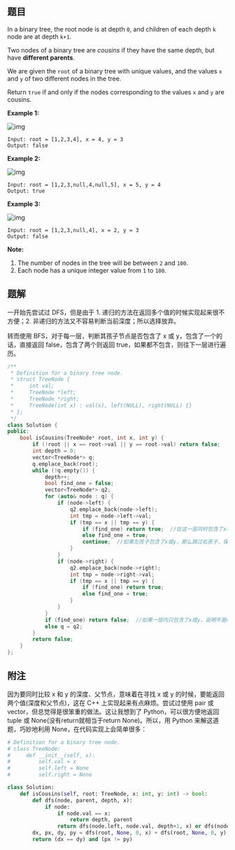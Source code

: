 ## 题目

In a binary tree, the root node is at depth `0`, and children of each depth `k` node are at depth `k+1`.

Two nodes of a binary tree are *cousins* if they have the same depth, but have **different parents**.

We are given the `root` of a binary tree with unique values, and the values `x` and `y` of two different nodes in the tree.

Return `true` if and only if the nodes corresponding to the values `x` and `y` are cousins.

 

**Example 1:**

![img](https://assets.leetcode-cn.com/aliyun-lc-upload/uploads/2019/02/16/q1248-01.png)

```
Input: root = [1,2,3,4], x = 4, y = 3
Output: false
```

**Example 2:**

![img](https://assets.leetcode-cn.com/aliyun-lc-upload/uploads/2019/02/16/q1248-02.png)

```
Input: root = [1,2,3,null,4,null,5], x = 5, y = 4
Output: true
```

**Example 3:**

![img](https://assets.leetcode-cn.com/aliyun-lc-upload/uploads/2019/02/16/q1248-03.png)

```
Input: root = [1,2,3,null,4], x = 2, y = 3
Output: false
```



**Note:**

1. The number of nodes in the tree will be between `2` and `100`.
2. Each node has a unique integer value from `1` to `100`.



## 题解

一开始先尝试过 DFS，但是由于 1. 递归的方法在返回多个值的时候实现起来很不方便；2. 非递归的方法又不容易判断当前深度；所以选择放弃。

转而使用 BFS，对于每一层，判断其孩子节点是否包含了 x 或 y，包含了一个的话，直接返回 false，包含了两个则返回 true，如果都不包含，则往下一层进行遍历。

```c++
/**
 * Definition for a binary tree node.
 * struct TreeNode {
 *     int val;
 *     TreeNode *left;
 *     TreeNode *right;
 *     TreeNode(int x) : val(x), left(NULL), right(NULL) {}
 * };
 */
class Solution {
public:
    bool isCousins(TreeNode* root, int x, int y) {
        if (!root || x == root->val || y == root->val) return false;
        int depth = 0;
        vector<TreeNode*> q;
        q.emplace_back(root);
        while (!q.empty()) {
            depth++;
            bool find_one = false;
            vector<TreeNode*> q2;
            for (auto& node : q) {
                if (node->left) {
                    q2.emplace_back(node->left);
                    int tmp = node->left->val;
                    if (tmp == x || tmp == y) {
                        if (find_one) return true;  //在这一层同时包含了x和y
                        else find_one = true;
                        continue;  //如果左孩子包含了x或y，那么跳过右孩子，保证找到的x和y没有相同的parent
                    }
                }
                if (node->right) {
                    q2.emplace_back(node->right);
                    int tmp = node->right->val;
                    if (tmp == x || tmp == y) {
                        if (find_one) return true;
                        else find_one = true;
                    }
                }
            }
            if (find_one) return false;  //如果一层内只包含了x或y，说明不是cousin，返回false
            else q = q2;
        }
        return false;
    }
};
```



## 附注

因为要同时比较 x 和 y 的深度、父节点，意味着在寻找 x 或 y 的时候，要能返回两个值(深度和父节点)，这在 C++ 上实现起来有点麻烦。尝试过使用 pair 或 vector，但总觉得是很笨重的做法。这让我想到了 Python，可以很方便地返回 tuple 或 None(没有return就相当于return None)。所以，用 Python 来解这道题，巧妙地利用 None，在代码实现上会简单很多：

```python
# Definition for a binary tree node.
# class TreeNode:
#     def __init__(self, x):
#         self.val = x
#         self.left = None
#         self.right = None

class Solution:
    def isCousins(self, root: TreeNode, x: int, y: int) -> bool:
        def dfs(node, parent, depth, x):
            if node:
                if node.val == x:
                    return depth, parent
                return dfs(node.left, node.val, depth+1, x) or dfs(node.right, node.val, depth+1, x)
        dx, px, dy, py = dfs(root, None, 0, x) + dfs(root, None, 0, y)
        return (dx == dy) and (px != py)
```

